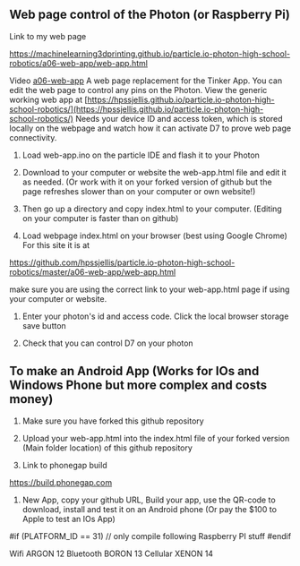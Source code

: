 



## Web page control of the Photon (or Raspberry Pi)




Link to my web page


https://machinelearning3dprinting.github.io/particle.io-photon-high-school-robotics/a06-web-app/web-app.html












Video [a06-web-app](https://youtu.be/NocvWycfz2o?list=PL57Dnr1H_egsL0r4RXPA4PY2yZhOJk5Nr&t=5s) A web page replacement for the Tinker App. You can edit the web page to control any pins on the Photon. View the generic working web app at [https://hpssjellis.github.io/particle.io-photon-high-school-robotics/](https://hpssjellis.github.io/particle.io-photon-high-school-robotics/) Needs your device ID and access token, which is stored locally on the webpage and watch how it can activate D7 to prove web page connectivity.



1. Load web-app.ino on the particle IDE and flash it to your Photon

1. Download to your computer or website the web-app.html file and edit it as needed. (Or work with it on your forked version of github but the page refreshes slower than on your computer or own website!)

1. Then go up a directory and copy index.html to your computer. (Editing on your computer is faster than on github)




1. Load webpage index.html on your browser (best using Google Chrome) For this site it is at 

https://github.com/hpssjellis/particle.io-photon-high-school-robotics/master/a06-web-app/web-app.html

make sure you are using the correct link to your web-app.html page if using your computer or website.


1. Enter your photon's  id and access code. Click the local browser storage save button

1. Check that you can control D7 on your photon



## To make an Android App (Works for IOs and Windows Phone but more complex and costs money)

1. Make sure you have forked this github repository


1. Upload your web-app.html into the index.html file of your forked version (Main folder location) of this github repository 


1. Link to phonegap build


https://build.phonegap.com

1. New App, copy your github URL, Build your app, use the QR-code to download, install and test it on an Android phone (Or pay the $100 to Apple to test an IOs App)





#if (PLATFORM_ID == 31) 
  // only compile following Raspberry PI stuff
#endif  
  
Wifi ARGON 12
Bluetooth BORON 13
Cellular XENON 14
